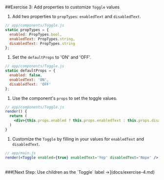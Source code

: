 ##Exercise 3: Add properties to customize `Toggle` values
1. Add two properties to `propTypes`: `enabledText` and `disabledText`.
  ```jsx
  // app/components/Toggle.js
  static propTypes = {
    enabled: PropTypes.bool,
    enabledText: PropTypes.string,
    disabledText: PropTypes.string
  };
  ```

1. Set the `defaultProps` to 'ON' and 'OFF'.
  ```jsx
  // app/components/Toggle.js
  static defaultProps = {
    enabled: false,
    enabledText: 'ON',
    disabledText: 'OFF'
  };
  ```

1. Use the component's `props` to set the toggle values.
  ```jsx
  // app/components/Toggle.js
  render() {
    return (
      <div>{this.props.enabled ? this.props.enabledText : this.props.disabledText}</div>
    )
  }
  ```

1. Customize the `Toggle` by filling in your values for `enabledText` and `disabledText`.
  ```jsx
  // app/main.js
  render(<Toggle enabled={true} enabledText='Yep' disabledText='Nope' />, document.getElementById('app'))
  ```


<br>
###[Next Step: Use children as the `Toggle` label &rarr;](docs/exercise-4.md)
